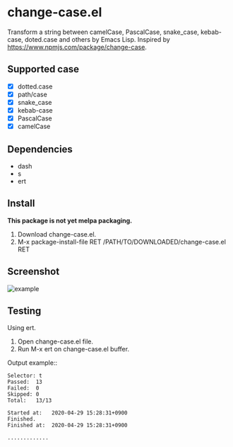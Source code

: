 # change-case.el

Transform a string between camelCase, PascalCase, snake_case, kebab-case, doted.case and others by Emacs Lisp. Inspired by https://www.npmjs.com/package/change-case.

## Supported case

- [x] dotted.case
- [x] path/case
- [x] snake_case
- [x] kebab-case
- [x] PascalCase
- [x] camelCase

## Dependencies

- dash
- s
- ert

## Install

**This package is not yet melpa packaging.**

1. Download change-case.el.
2. M-x package-install-file RET /PATH/TO/DOWNLOADED/change-case.el RET

## Screenshot

![example](https://media.giphy.com/media/kaOE3qOXzoZQ0zxpea/source.gif "example")


## Testing

Using ert.

1. Open change-case.el file.
2. Run M-x ert on change-case.el buffer.

Output example::
```
Selector: t
Passed:  13
Failed:  0
Skipped: 0
Total:   13/13

Started at:   2020-04-29 15:28:31+0900
Finished.
Finished at:  2020-04-29 15:28:31+0900

.............
```